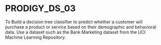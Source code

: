 # PRODIGY_DS_03
To Build a decision tree classifier to predict whether a customer will purchase a product or service based on their demographic and behavioral data. Use a dataset such as the Bank Marketing dataset from the UCI Machine Learning Repository.
